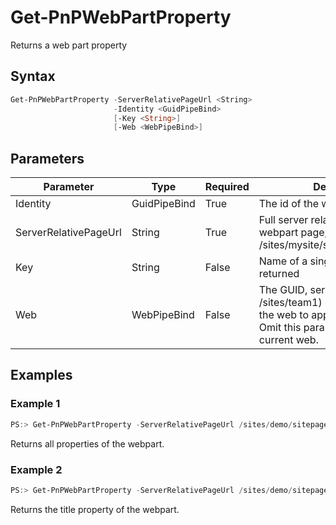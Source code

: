 # Get-PnPWebPartProperty
Returns a web part property
## Syntax
```powershell
Get-PnPWebPartProperty -ServerRelativePageUrl <String>
                       -Identity <GuidPipeBind>
                       [-Key <String>]
                       [-Web <WebPipeBind>]
```


## Parameters
Parameter|Type|Required|Description
---------|----|--------|-----------
|Identity|GuidPipeBind|True|The id of the webpart|
|ServerRelativePageUrl|String|True|Full server relative URL of the webpart page, e.g. /sites/mysite/sitepages/home.aspx|
|Key|String|False|Name of a single property to be returned|
|Web|WebPipeBind|False|The GUID, server relative url (i.e. /sites/team1) or web instance of the web to apply the command to. Omit this parameter to use the current web.|
## Examples

### Example 1
```powershell
PS:> Get-PnPWebPartProperty -ServerRelativePageUrl /sites/demo/sitepages/home.aspx -Identity ccd2c98a-c9ae-483b-ae72-19992d583914
```
Returns all properties of the webpart.

### Example 2
```powershell
PS:> Get-PnPWebPartProperty -ServerRelativePageUrl /sites/demo/sitepages/home.aspx -Identity ccd2c98a-c9ae-483b-ae72-19992d583914 -Key "Title"
```
Returns the title property of the webpart.
